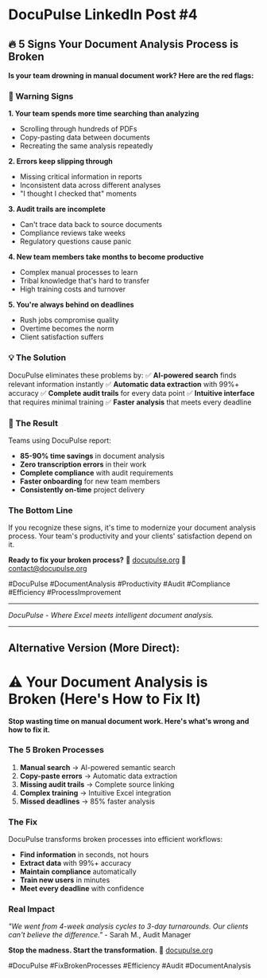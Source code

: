 # DocuPulse LinkedIn Post #4

## 🔥 5 Signs Your Document Analysis Process is Broken

**Is your team drowning in manual document work? Here are the red flags:**

### 🚨 Warning Signs

**1. Your team spends more time searching than analyzing**
- Scrolling through hundreds of PDFs
- Copy-pasting data between documents
- Recreating the same analysis repeatedly

**2. Errors keep slipping through**
- Missing critical information in reports
- Inconsistent data across different analyses
- "I thought I checked that" moments

**3. Audit trails are incomplete**
- Can't trace data back to source documents
- Compliance reviews take weeks
- Regulatory questions cause panic

**4. New team members take months to become productive**
- Complex manual processes to learn
- Tribal knowledge that's hard to transfer
- High training costs and turnover

**5. You're always behind on deadlines**
- Rush jobs compromise quality
- Overtime becomes the norm
- Client satisfaction suffers

### 💡 The Solution

DocuPulse eliminates these problems by:
✅ **AI-powered search** finds relevant information instantly
✅ **Automatic data extraction** with 99%+ accuracy
✅ **Complete audit trails** for every data point
✅ **Intuitive interface** that requires minimal training
✅ **Faster analysis** that meets every deadline

### 🎯 The Result

Teams using DocuPulse report:
- **85-90% time savings** in document analysis
- **Zero transcription errors** in their work
- **Complete compliance** with audit requirements
- **Faster onboarding** for new team members
- **Consistently on-time** project delivery

### The Bottom Line

If you recognize these signs, it's time to modernize your document analysis process. Your team's productivity and your clients' satisfaction depend on it.

**Ready to fix your broken process?**
🔗 [docupulse.org](https://docupulse.org)
📧 contact@docupulse.org

#DocuPulse #DocumentAnalysis #Productivity #Audit #Compliance #Efficiency #ProcessImprovement

---

*DocuPulse - Where Excel meets intelligent document analysis.*

---

## Alternative Version (More Direct):

# ⚠️ Your Document Analysis is Broken (Here's How to Fix It)

**Stop wasting time on manual document work. Here's what's wrong and how to fix it.**

### The 5 Broken Processes

1. **Manual search** → AI-powered semantic search
2. **Copy-paste errors** → Automatic data extraction
3. **Missing audit trails** → Complete source linking
4. **Complex training** → Intuitive Excel integration
5. **Missed deadlines** → 85% faster analysis

### The Fix

DocuPulse transforms broken processes into efficient workflows:
- **Find information** in seconds, not hours
- **Extract data** with 99%+ accuracy
- **Maintain compliance** automatically
- **Train new users** in minutes
- **Meet every deadline** with confidence

### Real Impact

*"We went from 4-week analysis cycles to 3-day turnarounds. Our clients can't believe the difference."* - Sarah M., Audit Manager

**Stop the madness. Start the transformation.**
🔗 [docupulse.org](https://docupulse.org)

#DocuPulse #FixBrokenProcesses #Efficiency #Audit #DocumentAnalysis




